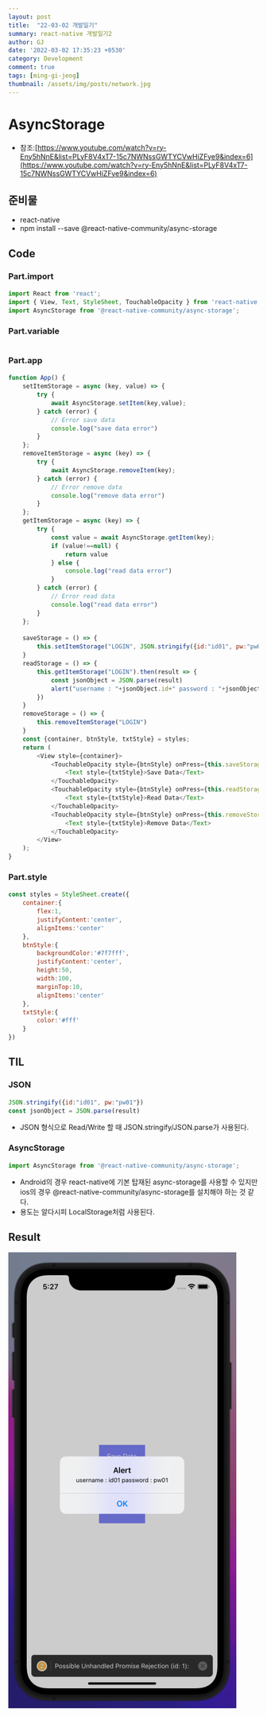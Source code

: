 ```yaml
---
layout: post
title:  "22-03-02 개발일기"
summary: react-native 개발일기2
author: GJ
date: '2022-03-02 17:35:23 +0530'
category: Development
comment: true
tags: [ming-gi-jeog]
thumbnail: /assets/img/posts/network.jpg
---
```


# AsyncStorage
- 참조:[https://www.youtube.com/watch?v=ry-Eny5hNnE&list=PLyF8V4xT7-15c7NWNssGWTYCVwHiZFye9&index=6](https://www.youtube.com/watch?v=ry-Eny5hNnE&list=PLyF8V4xT7-15c7NWNssGWTYCVwHiZFye9&index=6)

## 준비물
- react-native
- npm install --save @react-native-community/async-storage

## Code

### Part.import

```js
import React from 'react';
import { View, Text, StyleSheet, TouchableOpacity } from 'react-native';
import AsyncStorage from '@react-native-community/async-storage';
```

### Part.variable

```js
```

### Part.app

```js
function App() {
    setItemStorage = async (key, value) => {
        try {
            await AsyncStorage.setItem(key,value);
        } catch (error) {
            // Error save data
            console.log("save data error")
        }
    };
    removeItemStorage = async (key) => {
        try {
            await AsyncStorage.removeItem(key);
        } catch (error) {
            // Error remove data
            console.log("remove data error")
        }
    };
    getItemStorage = async (key) => {
        try {
            const value = await AsyncStorage.getItem(key);
            if (value!==null) {
                return value
            } else {
                console.log("read data error")
            }
        } catch (error) {
            // Error read data
            console.log("read data error")
        }
    };

    saveStorage = () => {
        this.setItemStorage("LOGIN", JSON.stringify({id:"id01", pw:"pw01"}))
    }
    readStorage = () => {
        this.getItemStorage("LOGIN").then(result => {
            const jsonObject = JSON.parse(result)
            alert("username : "+jsonObject.id+" password : "+jsonObject.pw)
        })
    }
    removeStorage = () => {
        this.removeItemStorage("LOGIN")
    }
    const {container, btnStyle, txtStyle} = styles;
    return (
        <View style={container}>
            <TouchableOpacity style={btnStyle} onPress={this.saveStorage}>
                <Text style={txtStyle}>Save Data</Text>
            </TouchableOpacity>
            <TouchableOpacity style={btnStyle} onPress={this.readStorage}>
                <Text style={txtStyle}>Read Data</Text>
            </TouchableOpacity>
            <TouchableOpacity style={btnStyle} onPress={this.removeStorage}>
                <Text style={txtStyle}>Remove Data</Text>
            </TouchableOpacity>
        </View>
    );
}
```

### Part.style

```js
const styles = StyleSheet.create({
    container:{
        flex:1,
        justifyContent:'center',
        alignItems:'center'
    },
    btnStyle:{
        backgroundColor:'#7f7fff',
        justifyContent:'center',
        height:50,
        width:100,
        marginTop:10,
        alignItems:'center'
    },
    txtStyle:{
        color:'#fff'
    }
})
```

## TIL

### JSON

```js
JSON.stringify({id:"id01", pw:"pw01"})
const jsonObject = JSON.parse(result)
```

- JSON 형식으로 Read/Write 할 때 JSON.stringify/JSON.parse가 사용된다.

### AsyncStorage

```js
import AsyncStorage from '@react-native-community/async-storage';
```

- Android의 경우 react-native에 기본 탑재된 async-storage를 사용할 수 있지만
ios의 경우 @react-native-community/async-storage를 설치해야 하는 것 같다.
- 용도는 알다시피 LocalStorage처럼 사용된다.

## Result
<img src="https://github.com/sohn0356-git/sohn0356-git.github.io/blob/master/_posts/md-images/220302_diary_01.png?raw=true">

